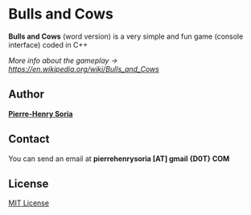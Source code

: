 # Bulls and Cows

**Bulls and Cows** (word version) is a very simple and fun game (console interface) coded in C++

*More info about the gameplay -> https://en.wikipedia.org/wiki/Bulls_and_Cows*


## Author

**[Pierre-Henry Soria](https://github.com/pH-7/)**


## Contact

You can send an email at **pierrehenrysoria [AT] gmail {D0T} COM**


## License

[MIT License](http://opensource.org/licenses/mit-license.php)
